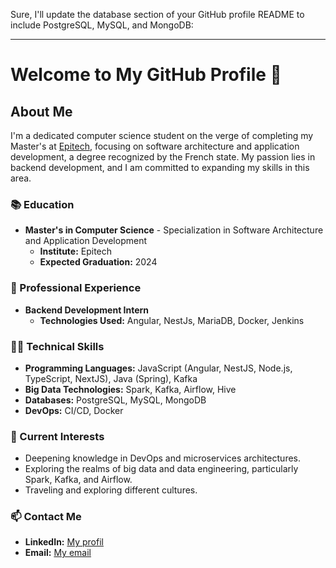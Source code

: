Sure, I'll update the database section of your GitHub profile README to include PostgreSQL, MySQL, and MongoDB:

---

# Welcome to My GitHub Profile 👋

## About Me

I'm a dedicated computer science student on the verge of completing my Master's at [Epitech](https://www.epitech.eu/), focusing on software architecture and application development, a degree recognized by the French state. My passion lies in backend development, and I am committed to expanding my skills in this area.

### 📚 Education
- **Master's in Computer Science** - Specialization in Software Architecture and Application Development
  - **Institute:** Epitech
  - **Expected Graduation:** 2024

### 💼 Professional Experience
- **Backend Development Intern**
  - **Technologies Used:** Angular, NestJs, MariaDB, Docker, Jenkins

### 👨‍💻 Technical Skills
- **Programming Languages:** JavaScript (Angular, NestJS, Node.js, TypeScript, NextJS), Java (Spring), Kafka
- **Big Data Technologies:** Spark, Kafka, Airflow, Hive
- **Databases:** PostgreSQL, MySQL, MongoDB
- **DevOps:** CI/CD, Docker

### 🌱 Current Interests
- Deepening knowledge in DevOps and microservices architectures.
- Exploring the realms of big data and data engineering, particularly Spark, Kafka, and Airflow.
- Traveling and exploring different cultures.

### 📫 Contact Me
- **LinkedIn:** [My profil](https://www.linkedin.com/in/antoine-romand)
- **Email:** [My email](mailto:antoine.romand@epitech.eu)
